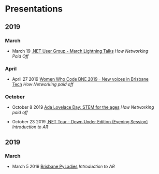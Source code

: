 # Presentations

## 2019
### March
* March 19 [.NET User Group - March Lightning Talks](https://www.meetup.com/Brisbane-Net-User-Group/events/259665423/) _How Networking Paid Off_

### April
* April 27 2019  [Women Who Code BNE 2019 - New voices in Brisbane Tech](https://www.meetup.com/Women-Who-Code-Brisbane/events/jnwmrqyzfbkc/)  _How Networking paid off_

### October
* October 8 2019 [Ada Lovelace Day: STEM for the ages](https://www.eventbrite.com.au/e/ada-lovelace-day-stem-for-the-ages-tickets-72196889841) _How Networking paid off_

* October 23 2019 [.NET Tour - Down Under Edition (Evening Session)](https://www.meetup.com/Brisbane-Net-User-Group/events/264974257/) _Introduction to AR_

## 2019
### March
* March 5 2019 [Brisbane PyLadies](https://www.meetup.com/BrisbanePyLadies/events/268821779/) _Introduction to AR_
